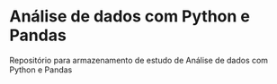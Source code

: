 # Análise de dados com Python e Pandas
Repositório para armazenamento de estudo de Análise de dados com Python e Pandas 
